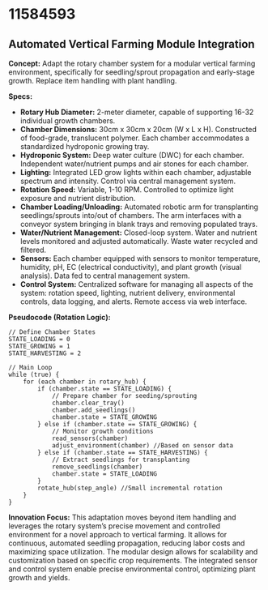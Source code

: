 # 11584593

## Automated Vertical Farming Module Integration

**Concept:** Adapt the rotary chamber system for a modular vertical farming environment, specifically for seedling/sprout propagation and early-stage growth. Replace item handling with plant handling.

**Specs:**

*   **Rotary Hub Diameter:** 2-meter diameter, capable of supporting 16-32 individual growth chambers.
*   **Chamber Dimensions:** 30cm x 30cm x 20cm (W x L x H).  Constructed of food-grade, translucent polymer. Each chamber accommodates a standardized hydroponic growing tray.
*   **Hydroponic System:** Deep water culture (DWC) for each chamber.  Independent water/nutrient pumps and air stones for each chamber.
*   **Lighting:** Integrated LED grow lights within each chamber, adjustable spectrum and intensity.  Control via central management system.
*   **Rotation Speed:** Variable, 1-10 RPM. Controlled to optimize light exposure and nutrient distribution.
*   **Chamber Loading/Unloading:** Automated robotic arm for transplanting seedlings/sprouts into/out of chambers.  The arm interfaces with a conveyor system bringing in blank trays and removing populated trays.
*   **Water/Nutrient Management:** Closed-loop system. Water and nutrient levels monitored and adjusted automatically.  Waste water recycled and filtered.
*   **Sensors:** Each chamber equipped with sensors to monitor temperature, humidity, pH, EC (electrical conductivity), and plant growth (visual analysis).  Data fed to central management system.
*   **Control System:** Centralized software for managing all aspects of the system: rotation speed, lighting, nutrient delivery, environmental controls, data logging, and alerts.  Remote access via web interface.

**Pseudocode (Rotation Logic):**

```
// Define Chamber States
STATE_LOADING = 0
STATE_GROWING = 1
STATE_HARVESTING = 2

// Main Loop
while (true) {
    for (each chamber in rotary_hub) {
        if (chamber.state == STATE_LOADING) {
            // Prepare chamber for seeding/sprouting
            chamber.clear_tray()
            chamber.add_seedlings()
            chamber.state = STATE_GROWING
        } else if (chamber.state == STATE_GROWING) {
            // Monitor growth conditions
            read_sensors(chamber)
            adjust_environment(chamber) //Based on sensor data
        } else if (chamber.state == STATE_HARVESTING) {
            // Extract seedlings for transplanting
            remove_seedlings(chamber)
            chamber.state = STATE_LOADING
        }
        rotate_hub(step_angle) //Small incremental rotation
    }
}
```

**Innovation Focus:** This adaptation moves beyond item handling and leverages the rotary system’s precise movement and controlled environment for a novel approach to vertical farming.  It allows for continuous, automated seedling propagation, reducing labor costs and maximizing space utilization.  The modular design allows for scalability and customization based on specific crop requirements. The integrated sensor and control system enable precise environmental control, optimizing plant growth and yields.